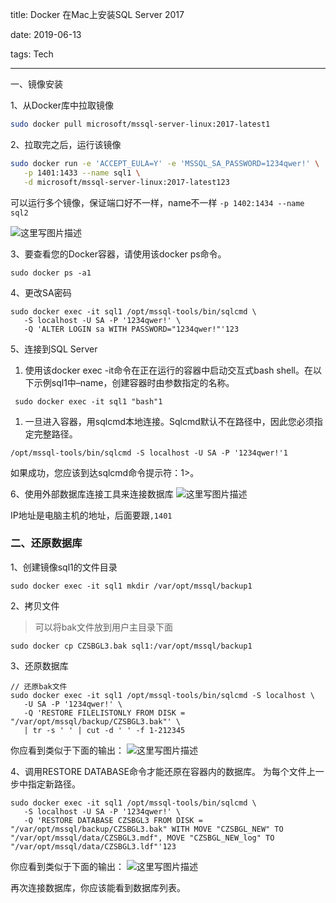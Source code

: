 title: Docker 在Mac上安装SQL Server 2017

date: 2019-06-13

tags: Tech

------

 一、镜像安装

1、从Docker库中拉取镜像

```bash
sudo docker pull microsoft/mssql-server-linux:2017-latest1
```

2、拉取完之后，运行该镜像

```bash
sudo docker run -e 'ACCEPT_EULA=Y' -e 'MSSQL_SA_PASSWORD=1234qwer!' \
   -p 1401:1433 --name sql1 \
   -d microsoft/mssql-server-linux:2017-latest123
```

可以运行多个镜像，保证端口好不一样，name不一样 
`-p 1402:1434 --name sql2`

![这里写图片描述](//pic.oldzhg.com/uPic/S9duGP.jpg)

3、要查看您的Docker容器，请使用该docker ps命令。

```
sudo docker ps -a1
```

4、更改SA密码

```
sudo docker exec -it sql1 /opt/mssql-tools/bin/sqlcmd \
   -S localhost -U SA -P '1234qwer!' \
   -Q 'ALTER LOGIN sa WITH PASSWORD="1234qwer!"'123
```

5、连接到SQL Server

1. 使用该docker exec -it命令在正在运行的容器中启动交互式bash shell。在以下示例sql1中–name，创建容器时由参数指定的名称。

```
 sudo docker exec -it sql1 "bash"1
```

1. 一旦进入容器，用sqlcmd本地连接。Sqlcmd默认不在路径中，因此您必须指定完整路径。

```
/opt/mssql-tools/bin/sqlcmd -S localhost -U SA -P '1234qwer!'1
```

如果成功，您应该到达sqlcmd命令提示符：1>。

6、使用外部数据库连接工具来连接数据库 
![这里写图片描述](//pic.oldzhg.com/uPic/JZn2ww.jpg)

IP地址是电脑主机的地址，后面要跟`,1401`

### 二、还原数据库

1、创建镜像sql1的文件目录

```
sudo docker exec -it sql1 mkdir /var/opt/mssql/backup1
```

2、拷贝文件

> 可以将bak文件放到用户主目录下面

```
sudo docker cp CZSBGL3.bak sql1:/var/opt/mssql/backup1
```

3、还原数据库

```
// 还原bak文件
sudo docker exec -it sql1 /opt/mssql-tools/bin/sqlcmd -S localhost \
   -U SA -P '1234qwer!' \
   -Q 'RESTORE FILELISTONLY FROM DISK = "/var/opt/mssql/backup/CZSBGL3.bak"' \
   | tr -s ' ' | cut -d ' ' -f 1-212345
```

你应看到类似于下面的输出： 
![这里写图片描述](//pic.oldzhg.com/uPic/i7WRk0.png)

4、调用RESTORE DATABASE命令才能还原在容器内的数据库。 为每个文件上一步中指定新路径。

```
sudo docker exec -it sql1 /opt/mssql-tools/bin/sqlcmd \
   -S localhost -U SA -P '1234qwer!' \
   -Q 'RESTORE DATABASE CZSBGL3 FROM DISK = "/var/opt/mssql/backup/CZSBGL3.bak" WITH MOVE "CZSBGL_NEW" TO "/var/opt/mssql/data/CZSBGL3.mdf", MOVE "CZSBGL_NEW_log" TO "/var/opt/mssql/data/CZSBGL3.ldf"'123
```

你应看到类似于下面的输出： 
![这里写图片描述](//pic.oldzhg.com/uPic/6ygzws.png)

再次连接数据库，你应该能看到数据库列表。